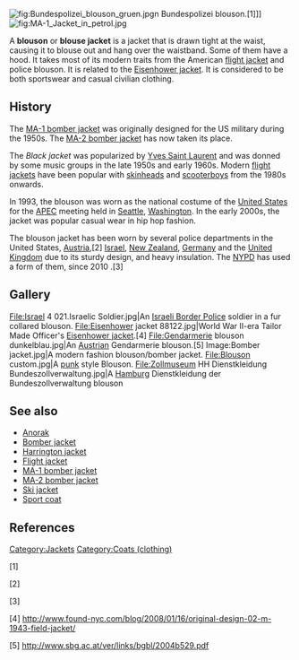 ![](Bundespolizei_blouson_gruen.jpg "fig:Bundespolizei_blouson_gruen.jpg")n
Bundespolizei blouson.[1]\]\]
![](MA-1_Jacket_in_petrol.jpg "fig:MA-1_Jacket_in_petrol.jpg")

A **blouson** or **blouse jacket** is a jacket that is drawn tight at
the waist, causing it to blouse out and hang over the waistband. Some of
them have a hood. It takes most of its modern traits from the American
[flight jacket](flight_jacket "wikilink") and police blouson. It is
related to the [Eisenhower jacket](Eisenhower_jacket "wikilink"). It is
considered to be both sportswear and casual civilian clothing.

## History

The [MA-1 bomber jacket](MA-1_bomber_jacket "wikilink") was originally
designed for the US military during the 1950s. The [MA-2 bomber
jacket](MA-2_bomber_jacket "wikilink") has now taken its place.

The *Black jacket* was popularized by [Yves Saint
Laurent](Yves_Saint_Laurent_(designer) "wikilink") and was donned by
some music groups in the late 1950s and early 1960s. Modern [flight
jackets](flight_jacket "wikilink") have been popular with
[skinheads](skinhead "wikilink") and
[scooterboys](scooterboy "wikilink") from the 1980s onwards.

In 1993, the blouson was worn as the national costume of the [United
States](United_States "wikilink") for the [APEC](APEC "wikilink")
meeting held in [Seattle](Seattle "wikilink"),
[Washington](Washington_(U.S._state) "wikilink"). In the early 2000s,
the jacket was popular casual wear in hip hop fashion.

The blouson jacket has been worn by several police departments in the
United States, [Austria](Austria "wikilink"),[2]
[Israel](Israel "wikilink"), [New Zealand](New_Zealand "wikilink"),
[Germany](Germany "wikilink") and the [United
Kingdom](United_Kingdom "wikilink") due to its sturdy design, and heavy
insulation. The [NYPD](NYPD "wikilink") has used a form of them, since
2010 .[3]

## Gallery

<File:Israel> 4 021.Israelic Soldier.jpg\|An [Israeli Border
Police](Israeli_Border_Police "wikilink") soldier in a fur collared
blouson. <File:Eisenhower> jacket 88122.jpg\|World War II-era Tailor
Made Officer's [Eisenhower jacket](Eisenhower_jacket "wikilink").[4]
<File:Gendarmerie> blouson dunkelblau.jpg\|An
[Austrian](Austria "wikilink") Gendarmerie blouson.[5] Image:Bomber
jacket.jpg\|A modern fashion blouson/bomber jacket. <File:Blouson>
custom.jpg\|A [punk](punk_subculture "wikilink") style Blouson.
<File:Zollmuseum> HH Dienstkleidung Bundeszollverwaltung.jpg\|A
[Hamburg](Hamburg "wikilink") Dienstkleidung der Bundeszollverwaltung
blouson

## See also

-   [Anorak](Anorak "wikilink")
-   [Bomber jacket](Bomber_jacket "wikilink")
-   [Harrington jacket](Harrington_jacket "wikilink")
-   [Flight jacket](Flight_jacket "wikilink")
-   [MA-1 bomber jacket](MA-1_bomber_jacket "wikilink")
-   [MA-2 bomber jacket](MA-2_bomber_jacket "wikilink")
-   [Ski jacket](Ski_jacket "wikilink")
-   [Sport coat](Sport_coat "wikilink")

## References

[Category:Jackets](Category:Jackets "wikilink") [Category:Coats
(clothing)](Category:Coats_(clothing) "wikilink")

[1] [](http://www.sbg.ac.at/ver/links/bgbl/2004b529.pdf)

[2]

[3]

[4] <http://www.found-nyc.com/blog/2008/01/16/original-design-02-m-1943-field-jacket/>

[5] <http://www.sbg.ac.at/ver/links/bgbl/2004b529.pdf>
